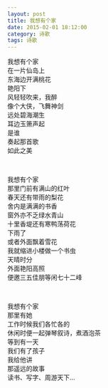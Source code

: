 ```yaml
---
layout: post
title: 我想有个家
date: 2015-02-01 18:12:00
category: 诗歌
tags: 诗歌
---
```



<p>我想有个家<br />
在一片仙岛上<br />
东海边开满桃花<br />
艳阳下<br />
风轻轻吹来，我醉<br />
像个大侠，飞舞神剑<br />
远处碧海潮生<br />
耳边玉箫声起<br />
是谁<br />
奏起那首歌<br />
如此之美<br />
</p>
<p>
<br />
</p>
<p>
我想有个家<br />
那里门前有满山的红叶<br />
春天还有带雨的梨花<br />
舍内是满满的书香<br />
窗外亦不乏绿水青山<br />
十里香堤还有寒鸭荡荷花<br />
下雨了<br />
或者外面飘着雪花<br />
我就缩进小楼做一个书虫<br />
天晴时分<br />
外面艳阳高照<br />
便邀三五佳朋等闲七十二峰<br />
</p>
<p>
<br />
</p>

<p>
我想有个家<br />
那里有她<br />
工作时候我们各忙各的<br />
休闲时便一起弹琴叙诗，煮酒泡茶<br />
等到有一天<br />
我们有了孩子<br />
我给他讲<br />
那遥远的故事<br />
读书、写字、周游天下…<br />
</p>